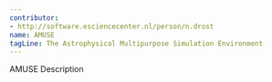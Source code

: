 ```yaml
---
contributor:
- http://software.esciencecenter.nl/person/n.drost
name: AMUSE
tagLine: The Astrophysical Multipurpose Simulation Environment
---
```

AMUSE Description
